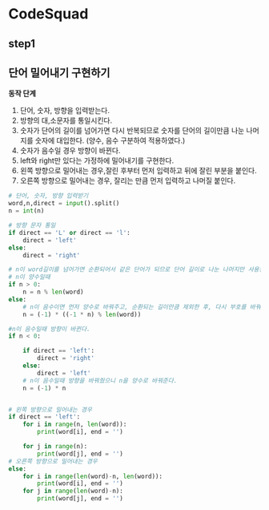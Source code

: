 # CodeSquad

## step1 
## 단어 밀어내기 구현하기

**동작 단계**
1. 단어, 숫자, 방향을 입력받는다. 
2. 방향의 대,소문자를 통일시킨다.
3. 숫자가 단어의 길이를 넘어가면 다시 반복되므로 숫자를 단어의 길이만큼 나눈 나머지를 숫자에 대입한다.
(양수, 음수 구분하여 적용하였다.)
4. 숫자가 음수일 경우 방향이 바뀐다.
5. left와 right만 있다는 가정하에 밀어내기를 구현한다.
6. 왼쪽 방향으로 밀어내는 경우,잘린 후부터 먼저 입력하고 뒤에 잘린 부분을 붙인다.
7. 오른쪽 방향으로 밀어내는 경우, 잘리는 만큼 먼저 입력하고 나머질 붙인다.

 
```python
# 단어, 숫자, 방향 입력받기
word,n,direct = input().split()
n = int(n)

# 방향 문자 통일
if direct == 'L' or direct == 'l':
    direct = 'left'
else:
    direct = 'right'

# n이 word길이를 넘어가면 순환되어서 같은 단어가 되므로 단어 길이로 나눈 나머지만 사용한다.
# n이 양수일때
if n > 0:
    n = n % len(word)
else:
    # n이 음수이면 먼저 양수로 바꿔주고, 순환되는 길이만큼 제외한 후, 다시 부호를 바꿔준다.
    n = (-1) * ((-1 * n) % len(word))

#n이 음수일때 방향이 바뀐다.
if n < 0:

    if direct == 'left':
        direct = 'right'
    else:
        direct = 'left'
    # n이 음수일때 방향을 바꿔줬으니 n을 양수로 바꿔준다.
    n = (-1) * n


# 왼쪽 방향으로 밀어내는 경우
if direct == 'left':
    for i in range(n, len(word)):
        print(word[i], end = '')

    for j in range(n):
        print(word[j], end = '')
# 오른쪽 방향으로 밀어내는 경우
else:
    for i in range(len(word)-n, len(word)):
        print(word[i], end = '')
    for j in range(len(word)-n):
        print(word[j], end = '')
```